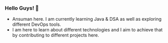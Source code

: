 ### Hello Guys! 👋 
- Ansuman here. I am currently learning Java & DSA as well as exploring different DevOps tools.
- I am here to learn about different technologies and I aim to achieve that by contributing to different projects here.

<!--
**ansuman-satapathy/ansuman-satapathy** is a ✨ _special_ ✨ repository because its `README.md` (this file) appears on your GitHub profile.

Here are some ideas to get you started:

- 🔭 I’m currently working on ...
- 🌱 I’m currently learning ...
- 👯 I’m looking to collaborate on ...
- 🤔 I’m looking for help with ...
- 💬 Ask me about ...
- 📫 How to reach me: ...
- 😄 Pronouns: ...
- ⚡ Fun fact: ...
-->
